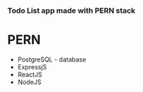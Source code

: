 ### Todo List app made with PERN stack

# PERN
- PostgreSQL - database
- ExpressjS
- ReactJS
- NodeJS


